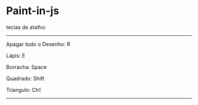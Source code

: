 # Paint-in-js

teclas de atalho:

----------------------------------------------------

Apagar todo o Desenho: R

Lápis: E

Borracha: Space

Quadrado: Shift

Triangulo: Ctrl

----------------------------------------------------
